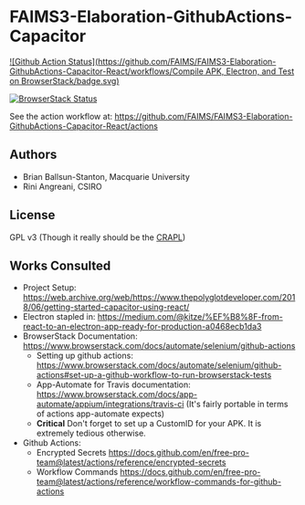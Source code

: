 # FAIMS3-Elaboration-GithubActions-Capacitor

[![Github Action Status](https://github.com/FAIMS/FAIMS3-Elaboration-GithubActions-Capacitor-React/workflows/Compile APK, Electron, and Test on BrowserStack/badge.svg)](https://github.com/FAIMS/FAIMS3-Elaboration-GithubActions-Capacitor-React/actions)

[![BrowserStack Status](https://app-automate.browserstack.com/badge.svg?badge_key=RGgvZ0ZydzFQUXRJd21IYU0rRkFzU09JT3MxNjNkem95ZisrTzBOenk2TT0tLVBuMkNIdWIrU2hvR2JtUG9vbUttSkE9PQ==--946416f8d98dead7fd640032a92be25a4484d160)](https://app-automate.browserstack.com/public-build/RGgvZ0ZydzFQUXRJd21IYU0rRkFzU09JT3MxNjNkem95ZisrTzBOenk2TT0tLVBuMkNIdWIrU2hvR2JtUG9vbUttSkE9PQ==--946416f8d98dead7fd640032a92be25a4484d160)

See the action workflow at: https://github.com/FAIMS/FAIMS3-Elaboration-GithubActions-Capacitor-React/actions

## Authors

* Brian Ballsun-Stanton, Macquarie University
* Rini Angreani, CSIRO

## License

GPL v3 (Though it really should be the [CRAPL](http://matt.might.net/articles/crapl/))

## Works Consulted

* Project Setup: https://web.archive.org/web/https://www.thepolyglotdeveloper.com/2018/06/getting-started-capacitor-using-react/
* Electron stapled in: https://medium.com/@kitze/%EF%B8%8F-from-react-to-an-electron-app-ready-for-production-a0468ecb1da3
* BrowserStack Documentation: https://www.browserstack.com/docs/automate/selenium/github-actions
    * Setting up github actions: https://www.browserstack.com/docs/automate/selenium/github-actions#set-up-a-github-workflow-to-run-browserstack-tests
    * App-Automate for Travis documentation: https://www.browserstack.com/docs/app-automate/appium/integrations/travis-ci (It's fairly portable in terms of actions app-automate expects)
    * **Critical** Don't forget to set up a CustomID for your APK. It is extremely tedious otherwise.
* Github Actions:
    - Encrypted Secrets https://docs.github.com/en/free-pro-team@latest/actions/reference/encrypted-secrets
    - Workflow Commands https://docs.github.com/en/free-pro-team@latest/actions/reference/workflow-commands-for-github-actions